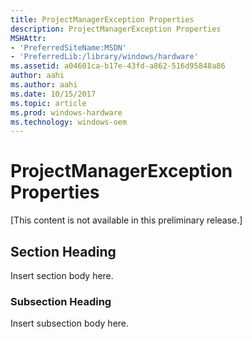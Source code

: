```yaml
---
title: ProjectManagerException Properties
description: ProjectManagerException Properties
MSHAttr:
- 'PreferredSiteName:MSDN'
- 'PreferredLib:/library/windows/hardware'
ms.assetid: a04601ca-b17e-43fd-a862-516d95848a86
author: aahi
ms.author: aahi
ms.date: 10/15/2017
ms.topic: article
ms.prod: windows-hardware
ms.technology: windows-oem
---
```


# ProjectManagerException Properties


\[This content is not available in this preliminary release.\]

## <span id="Section_Heading"></span><span id="section_heading"></span><span id="SECTION_HEADING"></span>Section Heading


Insert section body here.

### <span id="Subsection_Heading"></span><span id="subsection_heading"></span><span id="SUBSECTION_HEADING"></span>Subsection Heading

Insert subsection body here.

 

 






